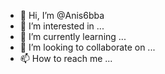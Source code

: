 - 👋 Hi, I’m @Anis6bba
- 👀 I’m interested in ...
- 🌱 I’m currently learning ...
- 💞️ I’m looking to collaborate on ...
- 📫 How to reach me ...

<!---
Anis6bba/Anis6bba is a ✨ special ✨ repository because its `README.md` (this file) appears on your GitHub profile.
You can click the Preview link to take a look at your changes.
--->
